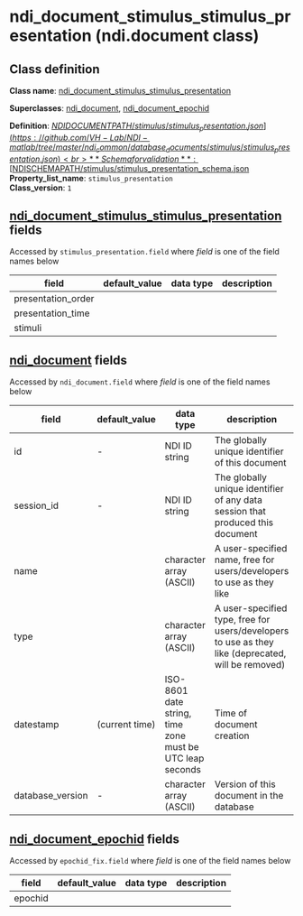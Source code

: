 # ndi_document_stimulus_stimulus_presentation (ndi.document class)

## Class definition

**Class name**: [ndi_document_stimulus_stimulus_presentation](ndi_document_stimulus_stimulus_presentation.md)

**Superclasses**: [ndi_document](../ndi_document.md), [ndi_document_epochid](../ndi_document_epochid.md)

**Definition**: [$NDIDOCUMENTPATH/stimulus/stimulus_presentation.json](https://github.com/VH-Lab/NDI-matlab/tree/master/ndi_common/database_documents/stimulus/stimulus_presentation.json)<br>
**Schema for validation**: [$NDISCHEMAPATH/stimulus/stimulus_presentation_schema.json](https://github.com/VH-Lab/NDI-matlab/tree/master/ndi_common/schema_documents/stimulus/stimulus_presentation_schema.json)<br>
**Property_list_name**: `stimulus_presentation`<br>
**Class_version**: `1`<br>


## [ndi_document_stimulus_stimulus_presentation](ndi_document_stimulus_stimulus_presentation.md) fields

Accessed by `stimulus_presentation.field` where *field* is one of the field names below

| field | default_value | data type | description |
| --- | --- | --- | --- |
| presentation_order |  |  |  |
| presentation_time |  |  |  |
| stimuli |  |  |  |


## [ndi_document](../ndi_document.md) fields

Accessed by `ndi_document.field` where *field* is one of the field names below

| field | default_value | data type | description |
| --- | --- | --- | --- |
| id | - | NDI ID string | The globally unique identifier of this document |
| session_id | - | NDI ID string | The globally unique identifier of any data session that produced this document |
| name |  | character array (ASCII) | A user-specified name, free for users/developers to use as they like |
| type |  | character array (ASCII) | A user-specified type, free for users/developers to use as they like (deprecated, will be removed) |
| datestamp | (current time) | ISO-8601 date string, time zone must be UTC leap seconds | Time of document creation |
| database_version | - | character array (ASCII) | Version of this document in the database |


## [ndi_document_epochid](../ndi_document_epochid.md) fields

Accessed by `epochid_fix.field` where *field* is one of the field names below

| field | default_value | data type | description |
| --- | --- | --- | --- |
| epochid |  |  |  |



